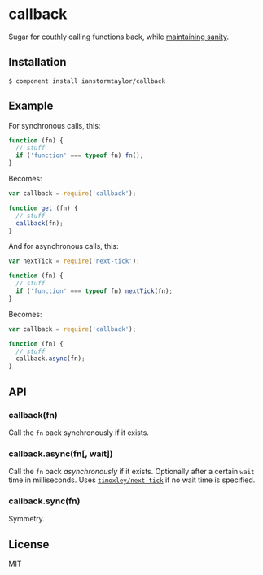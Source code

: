 # callback

  Sugar for couthly calling functions back, while [maintaining sanity](http://blog.izs.me/post/59142742143/designing-apis-for-asynchrony).

## Installation

    $ component install ianstormtaylor/callback

## Example

For synchronous calls, this:

```js
function (fn) {
  // stuff
  if ('function' === typeof fn) fn();
}
```

Becomes:

```js
var callback = require('callback');

function get (fn) {
  // stuff
  callback(fn);
}
```

And for asynchronous calls, this:

```js
var nextTick = require('next-tick');

function (fn) {
  // stuff
  if ('function' === typeof fn) nextTick(fn);
}
```

Becomes:

```js
var callback = require('callback');

function (fn) {
  // stuff
  callback.async(fn);
}
```

## API

### callback(fn)
  Call the `fn` back synchronously if it exists.

### callback.async(fn[, wait])
  Call the `fn` back _asynchronously_ if it exists. Optionally after a certain `wait` time in milliseconds. Uses [`timoxley/next-tick`](https://github.com/timoxley/next-tick) if no wait time is specified.

### callback.sync(fn)
  Symmetry.

## License

  MIT
